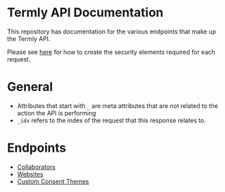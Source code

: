# Termly API Documentation

This repository has documentation for the various endpoints that make up the Termly API. 

Please see [here](security.md) for how to create the security elements required for each request.


# General

* Attributes that start with `_` are meta attributes that are not related to the action the API is performing
* `_idx` refers to the index of the request that this response relates to.

# Endpoints

* [Collaborators](endpoints/collaborators.md)
* [Websites](endpoints/websites.md)
* [Custom Consent Themes](endpoints/custom_consent_themes.md)
